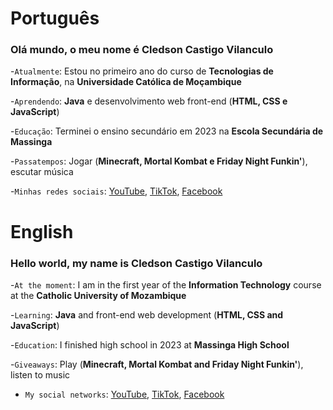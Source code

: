 # Português

### Olá mundo, o meu nome é **Cledson Castigo Vilanculo**

-`Atualmente`: Estou no primeiro ano do curso de **Tecnologias de Informação**, na **Universidade Católica de Moçambique**

-`Aprendendo`: **Java** e desenvolvimento web front-end (**HTML, CSS e JavaScript**)

-`Educação`: Terminei o ensino secundário em 2023 na **Escola Secundária de Massinga**

-`Passatempos`: Jogar (**Minecraft, Mortal Kombat e Friday Night Funkin'**), escutar música

-`Minhas redes sociais`: [YouTube](https://www.youtube.com/@CledsonVilanculoDev), [TikTok](http://tiktok.com/@cledsonvilanculo), [Facebook](https://www.facebook.com/profile.php?id=61562460322508)

# English

### Hello world, my name is **Cledson Castigo Vilanculo**

-`At the moment`: I am in the first year of the **Information Technology** course at the **Catholic University of Mozambique**

-`Learning`: **Java** and front-end web development (**HTML, CSS and JavaScript**)

-`Education`: I finished high school in 2023 at **Massinga High School**

-`Giveaways`: Play (**Minecraft, Mortal Kombat and Friday Night Funkin'**), listen to music

- `My social networks`: [YouTube](https://www.youtube.com/@CledsonVilanculoDev), [TikTok](http://tiktok.com/@cledsonvilanculo), [Facebook](https://www.facebook.com/profile.php?id=61562460322508)
<!---
CledsonVilanculo/CledsonVilanculo is a ✨ special ✨ repository because its `README.md` (this file) appears on your GitHub profile.
You can click the Preview link to take a look at your changes.
--->
